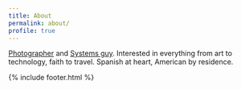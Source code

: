 ```yaml
---
title: About
permalink: about/
profile: true
---
```


[Photographer](http://arenzanaphotography.com) and [Systems guy](http://trnswrks.com). Interested in everything from art to technology, faith to travel.
Spanish at heart, American by residence.

{% include footer.html %}